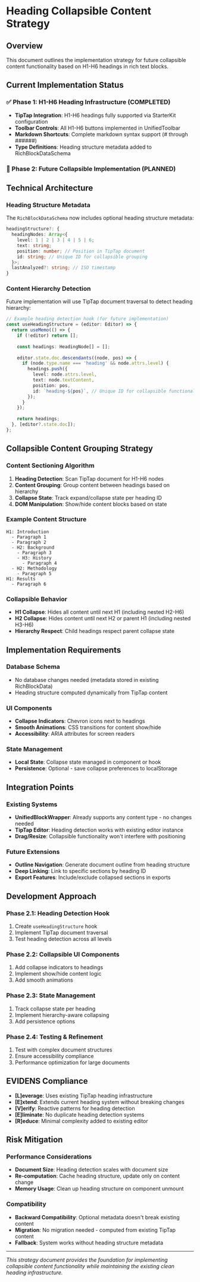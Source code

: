 # Heading Collapsible Content Strategy

## Overview

This document outlines the implementation strategy for future collapsible content functionality based on H1-H6 headings in rich text blocks.

## Current Implementation Status

### ✅ Phase 1: H1-H6 Heading Infrastructure (COMPLETED)
- **TipTap Integration**: H1-H6 headings fully supported via StarterKit configuration
- **Toolbar Controls**: All H1-H6 buttons implemented in UnifiedToolbar
- **Markdown Shortcuts**: Complete markdown syntax support (# through ######)
- **Type Definitions**: Heading structure metadata added to RichBlockDataSchema

### 🔮 Phase 2: Future Collapsible Implementation (PLANNED)

## Technical Architecture

### Heading Structure Metadata

The `RichBlockDataSchema` now includes optional heading structure metadata:

```typescript
headingStructure?: {
  headingNodes: Array<{
    level: 1 | 2 | 3 | 4 | 5 | 6;
    text: string;
    position: number; // Position in TipTap document
    id: string; // Unique ID for collapsible grouping
  }>;
  lastAnalyzed?: string; // ISO timestamp
}
```

### Content Hierarchy Detection

Future implementation will use TipTap document traversal to detect heading hierarchy:

```typescript
// Example heading detection hook (for future implementation)
const useHeadingStructure = (editor: Editor) => {
  return useMemo(() => {
    if (!editor) return [];
    
    const headings: HeadingNode[] = [];
    
    editor.state.doc.descendants((node, pos) => {
      if (node.type.name === 'heading' && node.attrs.level) {
        headings.push({
          level: node.attrs.level,
          text: node.textContent,
          position: pos,
          id: `heading-${pos}`, // Unique ID for collapsible functionality
        });
      }
    });
    
    return headings;
  }, [editor?.state.doc]);
};
```

## Collapsible Content Grouping Strategy

### Content Sectioning Algorithm

1. **Heading Detection**: Scan TipTap document for H1-H6 nodes
2. **Content Grouping**: Group content between headings based on hierarchy
3. **Collapse State**: Track expand/collapse state per heading ID
4. **DOM Manipulation**: Show/hide content blocks based on state

### Example Content Structure

```
H1: Introduction
  - Paragraph 1
  - Paragraph 2
  - H2: Background
    - Paragraph 3
    - H3: History
      - Paragraph 4
  - H2: Methodology
    - Paragraph 5
H1: Results
  - Paragraph 6
```

### Collapsible Behavior

- **H1 Collapse**: Hides all content until next H1 (including nested H2-H6)
- **H2 Collapse**: Hides content until next H2 or parent H1 (including nested H3-H6)
- **Hierarchy Respect**: Child headings respect parent collapse state

## Implementation Requirements

### Database Schema
- No database changes needed (metadata stored in existing RichBlockData)
- Heading structure computed dynamically from TipTap content

### UI Components
- **Collapse Indicators**: Chevron icons next to headings
- **Smooth Animations**: CSS transitions for content show/hide
- **Accessibility**: ARIA attributes for screen readers

### State Management
- **Local State**: Collapse state managed in component or hook
- **Persistence**: Optional - save collapse preferences to localStorage

## Integration Points

### Existing Systems
- **UnifiedBlockWrapper**: Already supports any content type - no changes needed
- **TipTap Editor**: Heading detection works with existing editor instance
- **Drag/Resize**: Collapsible functionality won't interfere with positioning

### Future Extensions
- **Outline Navigation**: Generate document outline from heading structure
- **Deep Linking**: Link to specific sections by heading ID
- **Export Features**: Include/exclude collapsed sections in exports

## Development Approach

### Phase 2.1: Heading Detection Hook
1. Create `useHeadingStructure` hook
2. Implement TipTap document traversal
3. Test heading detection across all levels

### Phase 2.2: Collapsible UI Components
1. Add collapse indicators to headings
2. Implement show/hide content logic
3. Add smooth animations

### Phase 2.3: State Management
1. Track collapse state per heading
2. Implement hierarchy-aware collapsing
3. Add persistence options

### Phase 2.4: Testing & Refinement
1. Test with complex document structures
2. Ensure accessibility compliance
3. Performance optimization for large documents

## EVIDENS Compliance

- **[L]everage**: Uses existing TipTap heading infrastructure
- **[E]xtend**: Extends current heading system without breaking changes
- **[V]erify**: Reactive patterns for heading detection
- **[E]liminate**: No duplicate heading detection systems
- **[R]educe**: Minimal complexity added to existing editor

## Risk Mitigation

### Performance Considerations
- **Document Size**: Heading detection scales with document size
- **Re-computation**: Cache heading structure, update only on content change
- **Memory Usage**: Clean up heading structure on component unmount

### Compatibility
- **Backward Compatibility**: Optional metadata doesn't break existing content
- **Migration**: No migration needed - computed from existing TipTap content
- **Fallback**: System works without heading structure metadata

---

*This strategy document provides the foundation for implementing collapsible content functionality while maintaining the existing clean heading infrastructure.*